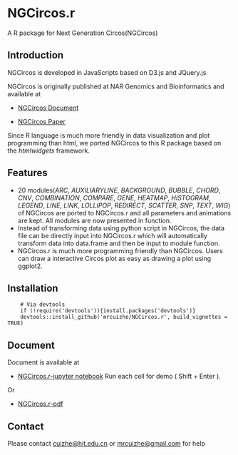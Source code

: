 # NGCircos.r

A R package for Next Generation Circos(NGCircos)

## Introduction

NGCircos is developed in JavaScripts based on D3.js and JQuery.js

NGCircos is originally published at NAR Genomics and Bioinformatics and available at 

- [NGCircos Document](https://wlcb.oit.uci.edu/NG-Circos)

- [NGCircos Paper](https://academic.oup.com/nargab/article/2/3/lqaa069/5901067)

Since R language is much more friendly in data visualization and plot programming than html, we ported NGCircos to this R package based on the *htmlwidgets* framework.

## Features

* 20 modules(*ARC*, *AUXILIARYLINE*, *BACKGROUND*, *BUBBLE*, *CHORD*, *CNV*, *COMBINATION*, *COMPARE*, *GENE*, *HEATMAP*, *HISTOGRAM*, *LEGEND*, *LINE*, *LINK*, *LOLLIPOP*, *REDIRECT*, *SCATTER*, *SNP*, *TEXT*, *WIG*) of NGCircos are ported to NGCircos.r and all parameters and animations are kept. All modules are now presented in function.
* Instead of transforming data using python script in NGCircos, the data file can be directly input into NGCircos.r which will automatically transform data into data.frame and then be input to module function.
* NGCircos.r is much more programming friendly than NGCircos. Users can draw a interactive Circos plot as easy as drawing a plot using ggplot2.


## Installation

        # Via devtools
        if (!require('devtools')){install.packages('devtools')}
        devtools::install_github('mrcuizhe/NGCircos.r', build_vignettes = TRUE)
        
## Document

Document is available at 

- [NGCircos.r-jupyter notebook](https://mybinder.org/v2/gh/mrcuizhe/NGCircos.r/master?filepath=doc%2FNGCircos.r_document.ipynb) Run each cell for demo ( Shift + Enter ).

Or 

- [NGCircos.r-pdf](https://github.com/mrcuizhe/NGCircos.r/blob/master/NGCircos_1.0.0.pdf)

        
## Contact

Please contact cuizhe@hit.edu.cn or mrcuizhe@gmail.com for help
